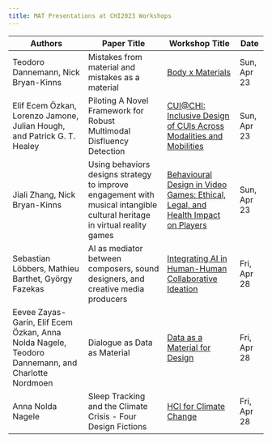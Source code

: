 ```yaml
---
title: MAT Presentations at CHI2023 Workshops
---
```

|Authors|Paper Title|Workshop Title|Date|
|--- |--- |--- |--- |
|Teodoro Dannemann, Nick Bryan-Kinns|Mistakes from material and mistakes as a material|[Body x Materials](https://www.rca.ac.uk/news-and-events/events/chi-23-workshop-body-x-materials/)|Sun, Apr 23|
|Elif Ecem Özkan, Lorenzo Jamone, Julian Hough, and Patrick G. T. Healey|Piloting A Novel Framework for Robust Multimodal Disfluency Detection| [CUI@CHI: Inclusive Design of CUIs Across Modalities and Mobilities](https://cui.acm.org/workshops/CHI2023/)|Sun, Apr 23|
|Jiali Zhang, Nick Bryan-Kinns|Using behaviors designs strategy to improve engagement with musical intangible cultural heritage in virtual reality games|[Behavioural Design in Video Games: Ethical, Legal, and Health Impact on Players](https://behaviouraldesign.my.canva.site/chi-2023)|Sun, Apr 23|
|Sebastian Löbbers, Mathieu Barthet, György Fazekas| AI as mediator between composers, sound designers, and creative media producers | [Integrating AI in Human-Human Collaborative Ideation](https://www.joongishin.com/co-ideation-ai/)|Fri, Apr 28|
|Eevee Zayas-Garín, Elif Ecem Özkan, Anna Nolda Nagele, Teodoro Dannemann, and Charlotte Nordmoen|Dialogue as Data as Material|[Data as a Material for Design](https://materialfordesign.net/chi2023_workshop/)|Fri, Apr 28|
|Anna Nolda Nagele|Sleep Tracking and the Climate Crisis - Four Design Fictions|[HCI for Climate Change](https://sites.google.com/fbk.eu/hci-climate-change/home?authuser=0)|Fri, Apr 28|



